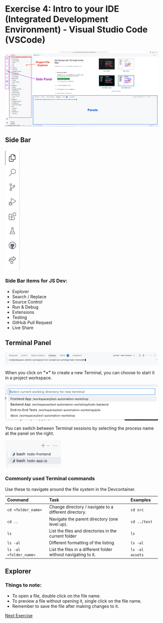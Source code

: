 # Exercise 4: Intro to your IDE (Integrated Development Environment) - Visual Studio Code (VSCode)

![Visual Studio Code](../images/vscode_intro.png)

## Side Bar

![Side Bar](../images/vscode_sidebar.png)

### Side Bar items for JS Dev:

- Explorer
- Search / Replace
- Source Control
- Run & Debug
- Extensions
- Testing
- GitHub Pull Request
- Live Share

## Terminal Panel

![Terminal](../images/vscode_terminal.png)

When you click on **"+"** to create a new Terminal, you can choose to start it in a project workspace.

![New Terminal Option](../images/vscode_new_terminal.png)

You can switch between Terminal sessions by selecting the process name at the panel on the right.

![Terminal Session List](../images/vscode_terminal_navigate.png)

### Commonly used Terminal commands

Use these to navigate around the file system in the Devcontainer.

Command | Task | Examples
:------ | :--- | :-------
`cd <folder_name>` | Change directory / navigate to a different directory. | `cd src`
`cd ..` | Navigate the parent directory (one level up). | `cd ../test`
`ls` | List the files and directories in the current folder | `ls`
`ls -al` | Different formatting of the listing | `ls -al`
`ls -al <folder_name>` | List the files in a different folder without navigating to it.  | `ls -al assets`

## Explorer

### Things to note:

- To open a file, double click on the file name.
- To preview a file without opening it, single click on the file name.
- Remember to save the file after making changes to it.

[Next Exercise](./exercise5.md)